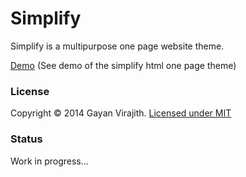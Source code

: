 # Simplify 

Simplify is a multipurpose one page website theme.

[Demo](http://gayanvirajith.github.io/simplify-html) (See demo of the simplify html one page theme)

### License

Copyright © 2014 Gayan Virajith. [Licensed under MIT](https://github.com/gayanvirajith/simplify-html/blob/master/LICENSE)

### Status

Work in progress...
